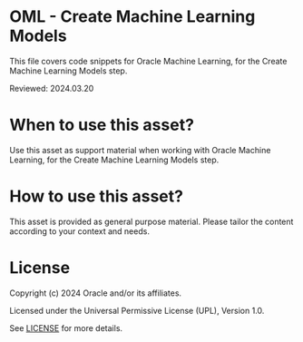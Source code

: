 # OML - Create Machine Learning Models
 
This file covers code snippets for Oracle Machine Learning, for the Create Machine Learning Models step.

Reviewed: 2024.03.20
 

# When to use this asset?

Use this asset as support material when working with Oracle Machine Learning, for the Create Machine Learning Models step.


# How to use this asset?

This asset is provided as general purpose material. Please tailor the content according to your context and needs.


# License
 
Copyright (c) 2024 Oracle and/or its affiliates.
 
Licensed under the Universal Permissive License (UPL), Version 1.0.
 
See [LICENSE](https://github.com/oracle-devrel/technology-engineering/blob/main/LICENSE) for more details.
